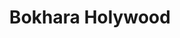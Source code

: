 ---
title: "Bokhara Holywood"
address: "149-153, High Street, Holywood, Co. Down, BT18 9LG"
tel: "028 9042 6767"
county: "Down"
category: "Asian Restaurants"
type: "Content"
lat: "054.6395210000"
lng: "-005.8377650000"
---
